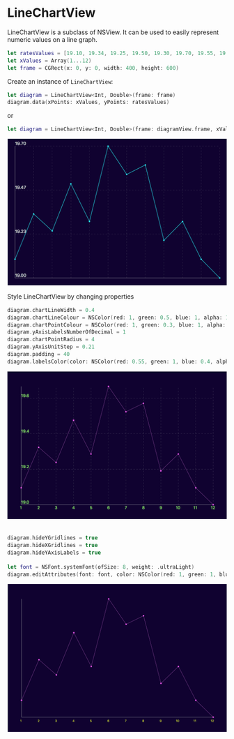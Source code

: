 # LineChartView
LineChartView is a subclass of NSView. It can be used to easily represent numeric values on a line graph.

````swift
let ratesValues = [19.10, 19.34, 19.25, 19.50, 19.30, 19.70, 19.55, 19.60, 19.20, 19.3, 19.10, 19.0]
let xValues = Array(1...12)
let frame = CGRect(x: 0, y: 0, width: 400, height: 600)
````
Create an instance of `LineChartView`:
````swift
let diagram = LineChartView<Int, Double>(frame: frame)
diagram.data(xPoints: xValues, yPoints: ratesValues)
````
or
````swift
let diagram = LineChartView<Int, Double>(frame: diagramView.frame, xValues: xValues, yValues: ratesValues)
````

![Default uncustomized](https://raw.githubusercontent.com/AlexGitHubS/LineChartView/master/DiagramView/examples/default.png)

Style LineChartView by changing properties

````swift
diagram.chartLineWidth = 0.4
diagram.chartLineColour = NSColor(red: 1, green: 0.5, blue: 1, alpha: 1)
diagram.chartPointColour = NSColor(red: 1, green: 0.3, blue: 1, alpha: 1)
diagram.yAxisLabelsNumberOfDecimal = 1
diagram.chartPointRadius = 4
diagram.yAxisUnitStep = 0.21
diagram.padding = 40
diagram.labelsColor(color: NSColor(red: 0.55, green: 1, blue: 0.4, alpha: 1))

````
![Customized 1](https://github.com/AlexGitHubS/LineChartView/blob/master/DiagramView/examples/customized1.png?raw=true)
````swift

diagram.hideYGridlines = true
diagram.hideXGridlines = true
diagram.hideYAxisLabels = true

let font = NSFont.systemFont(ofSize: 8, weight: .ultraLight)
diagram.editAttributes(font: font, color: NSColor(red: 1, green: 1, blue: 0, alpha: 1))

````
![Customized 2](https://github.com/AlexGitHubS/LineChartView/blob/master/DiagramView/examples/customized2.png?raw=true)
